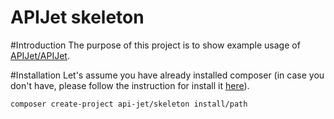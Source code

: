 # APIJet skeleton

#Introduction
The purpose of this project is to show example usage of [APIJet/APIJet](https://github.com/APIJet/APIJet).


#Installation
Let's assume you have already installed composer (in case you don't have, please follow the instruction for install it [here](https://getcomposer.org/download/)). 

    composer create-project api-jet/skeleton install/path
